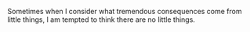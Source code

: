 Sometimes when I consider what tremendous consequences come from little things, I am tempted to think there are no little things.
